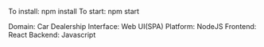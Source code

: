 To install: npm install
To start: npm start

Domain: Car Dealership
Interface: Web UI(SPA)
Platform: NodeJS
Frontend: React
Backend: Javascript
